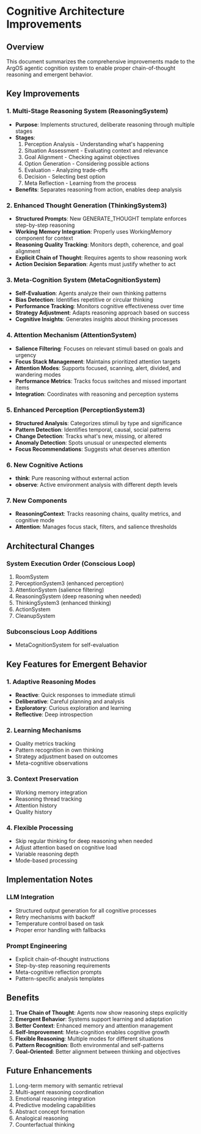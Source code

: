 # Cognitive Architecture Improvements

## Overview

This document summarizes the comprehensive improvements made to the ArgOS agentic cognition system to enable proper chain-of-thought reasoning and emergent behavior.

## Key Improvements

### 1. Multi-Stage Reasoning System (ReasoningSystem)
- **Purpose**: Implements structured, deliberate reasoning through multiple stages
- **Stages**:
  1. Perception Analysis - Understanding what's happening
  2. Situation Assessment - Evaluating context and relevance
  3. Goal Alignment - Checking against objectives
  4. Option Generation - Considering possible actions
  5. Evaluation - Analyzing trade-offs
  6. Decision - Selecting best option
  7. Meta Reflection - Learning from the process
- **Benefits**: Separates reasoning from action, enables deep analysis

### 2. Enhanced Thought Generation (ThinkingSystem3)
- **Structured Prompts**: New GENERATE_THOUGHT template enforces step-by-step reasoning
- **Working Memory Integration**: Properly uses WorkingMemory component for context
- **Reasoning Quality Tracking**: Monitors depth, coherence, and goal alignment
- **Explicit Chain of Thought**: Requires agents to show reasoning work
- **Action Decision Separation**: Agents must justify whether to act

### 3. Meta-Cognition System (MetaCognitionSystem)
- **Self-Evaluation**: Agents analyze their own thinking patterns
- **Bias Detection**: Identifies repetitive or circular thinking
- **Performance Tracking**: Monitors cognitive effectiveness over time
- **Strategy Adjustment**: Adapts reasoning approach based on success
- **Cognitive Insights**: Generates insights about thinking processes

### 4. Attention Mechanism (AttentionSystem)
- **Salience Filtering**: Focuses on relevant stimuli based on goals and urgency
- **Focus Stack Management**: Maintains prioritized attention targets
- **Attention Modes**: Supports focused, scanning, alert, divided, and wandering modes
- **Performance Metrics**: Tracks focus switches and missed important items
- **Integration**: Coordinates with reasoning and perception systems

### 5. Enhanced Perception (PerceptionSystem3)
- **Structured Analysis**: Categorizes stimuli by type and significance
- **Pattern Detection**: Identifies temporal, causal, social patterns
- **Change Detection**: Tracks what's new, missing, or altered
- **Anomaly Detection**: Spots unusual or unexpected elements
- **Focus Recommendations**: Suggests what deserves attention

### 6. New Cognitive Actions
- **think**: Pure reasoning without external action
- **observe**: Active environment analysis with different depth levels

### 7. New Components
- **ReasoningContext**: Tracks reasoning chains, quality metrics, and cognitive mode
- **Attention**: Manages focus stack, filters, and salience thresholds

## Architectural Changes

### System Execution Order (Conscious Loop)
1. RoomSystem
2. PerceptionSystem3 (enhanced perception)
3. AttentionSystem (salience filtering)
4. ReasoningSystem (deep reasoning when needed)
5. ThinkingSystem3 (enhanced thinking)
6. ActionSystem
7. CleanupSystem

### Subconscious Loop Additions
- MetaCognitionSystem for self-evaluation

## Key Features for Emergent Behavior

### 1. Adaptive Reasoning Modes
- **Reactive**: Quick responses to immediate stimuli
- **Deliberative**: Careful planning and analysis
- **Exploratory**: Curious exploration and learning
- **Reflective**: Deep introspection

### 2. Learning Mechanisms
- Quality metrics tracking
- Pattern recognition in own thinking
- Strategy adjustment based on outcomes
- Meta-cognitive observations

### 3. Context Preservation
- Working memory integration
- Reasoning thread tracking
- Attention history
- Quality history

### 4. Flexible Processing
- Skip regular thinking for deep reasoning when needed
- Adjust attention based on cognitive load
- Variable reasoning depth
- Mode-based processing

## Implementation Notes

### LLM Integration
- Structured output generation for all cognitive processes
- Retry mechanisms with backoff
- Temperature control based on task
- Proper error handling with fallbacks

### Prompt Engineering
- Explicit chain-of-thought instructions
- Step-by-step reasoning requirements
- Meta-cognitive reflection prompts
- Pattern-specific analysis templates

## Benefits

1. **True Chain of Thought**: Agents now show reasoning steps explicitly
2. **Emergent Behavior**: Systems support learning and adaptation
3. **Better Context**: Enhanced memory and attention management
4. **Self-Improvement**: Meta-cognition enables cognitive growth
5. **Flexible Reasoning**: Multiple modes for different situations
6. **Pattern Recognition**: Both environmental and self-patterns
7. **Goal-Oriented**: Better alignment between thinking and objectives

## Future Enhancements

1. Long-term memory with semantic retrieval
2. Multi-agent reasoning coordination
3. Emotional reasoning integration
4. Predictive modeling capabilities
5. Abstract concept formation
6. Analogical reasoning
7. Counterfactual thinking
